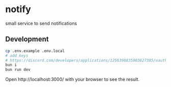 # notify
small service to send notifications

## Development 
```bash
cp .env.example .env.local
# add keys
# https://discord.com/developers/applications/1256398835903627385/oauth2
bun i
bun run dev
```

Open http://localhost:3000/ with your browser to see the result.
